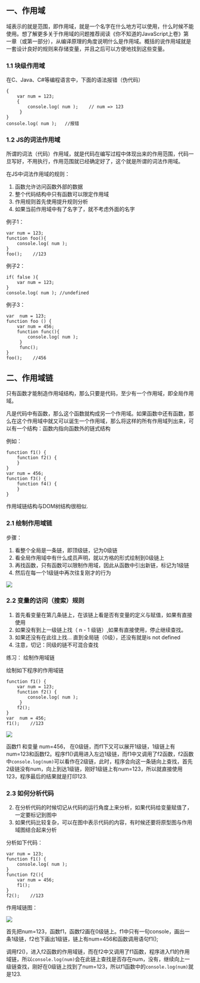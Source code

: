 ## 一、作用域

域表示的就是范围，即作用域，就是一个名字在什么地方可以使用，什么时候不能使用。想了解更多关于作用域的问题推荐阅读《你不知道的JavaScript上卷》第一章（或第一部分），从编译原理的角度说明什么是作用域。概括的说作用域就是一套设计良好的规则来存储变量，并且之后可以方便地找到这些变量。

### 1.1 块级作用域
在C、Java、C#等编程语言中，下面的语法报错（伪代码）
```
{
    var num = 123;
    {
        console.log( num );    // num => 123
     }
}
console.log( num );   //报错
```

### 1.2 JS的词法作用域
所谓的词法（代码）作用域，就是代码在编写过程中体现出来的作用范围，代码一旦写好，不用执行，作用范围就已经确定好了，这个就是所谓的词法作用域。

在JS中词法作用域的规则：

1. 函数允许访问函数外部的数据
2. 整个代码结构中只有函数可以限定作用域
3. 作用规则首先使用提升规则分析
4. 如果当前作用域中有了名字了，就不考虑外面的名字

例子1：
```
var num = 123;
function foo(){
    console.log( num );
}
foo();    //123
```

例子2：
```
if( false ){
    var num = 123;
}
console.log( num ); //undefined
```

例子3：
```
var  num = 123;
function foo () {
    var num = 456;
    function func(){
        console.log( num );
     }
     func();
}
foo();    //456
```

## 二、作用域链

只有函数才能制造作用域结构，那么只要是代码，至少有一个作用域，即全局作用域。 

凡是代码中有函数，那么这个函数就构成另一个作用域。如果函数中还有函数，那么在这个作用域中就又可以诞生一个作用域，那么将这样的所有作用域列出来，可以有一个结构：函数内指向函数外的链式结构

例如：
```
function f1() {
    function f2() {
    }
}
var num = 456;
function f3() {
    function f4() {
    }
}
```
作用域链结构与DOM树结构很相似.

### 2.1 绘制作用域链

步骤：

1. 看整个全局是一条链，即顶级链，记为0级链
2. 看全局作用域中有什么成员声明，就以方格的形式绘制到0级链上
3. 再找函数，只有函数可以限制作用域，因此从函数中引出新链，标记为1级链
4. 然后在每一个1级链中再次往复刚才的行为

![](../../image/1608/cope/1.jpg)

### 2.2 变量的访问（搜索）规则
1. 首先看变量在第几条链上，在该链上看是否有变量的定义与赋值，如果有直接使用
2. 如果没有到上一级链上找（ n - 1 级链）,如果有直接使用，停止继续查找。
3. 如果还没有在此往上找… 直到全局链（0级），还没有就是is not defined
4. 注意，切记：同级的链不可混合查找

练习： 绘制作用域链

绘制如下程序的作用域链
```
function f1() {
    var num = 123;
    function f2() {
        console.log( num ); 
     }
    f2();
}
var  num = 456;
f1();    //123
```
![](../../image/1608/cope/2.jpg)

函数f1 和变量 num=456， 在0级链，而f1下又可以展开1级链，1级链上有num=123和函数f2。程序f1()调用进入左边1级链，而f1中又调用了f2函数，f2函数中`console.log(num)`可以看作在2级链，此时，程序会向这一条链向上查找，首先2级链没有num，向上到达1级链，刚好1级链上有num=123，所以就直接使用123，程序最后的结果就是打印123.

### 2.3 如何分析代码
2. 在分析代码的时候切记从代码的运行角度上来分析，如果代码给变量赋值了，一定要标记到图中
1. 如果代码比较复杂，可以在图中表示代码的内容，有时候还要将原型图与作用域图结合起来分析

分析如下代码：
```
var num = 123;
function f1() {
    console.log( num );
}
function f2(){
    var num = 456;
    f1();
}
f2();    //123
```

作用域链图： 

![](../../image/1608/cope/3.jpg)

首先把num=123，函数f1，函数f2画在0级链上。f1中只有一句console，画出一条1级链，f2也下画出1级链，链上有num=456和函数调用语句f1();

调用f2()，进入f2函数的作用域链，而在f2中又调用了f1函数，程序进入f1的作用域链，所以`console.log(num)`会在此链上查找是否存在num，没有，继续向上一级链查找，刚好在0级链上找到了num=123，所以f1函数中的`console.log(num)`就是123.